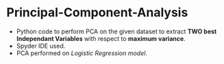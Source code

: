 # Principal-Component-Analysis
- Python code to perform PCA on the given dataset to extract **TWO best Independant Variables** with respect to **maximum variance**.
- Spyder IDE used.
- PCA performed on *Logistic Regression model*.
